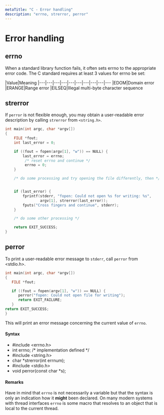 ```yaml
---
metaTitle: "C - Error handling"
description: "errno, strerror, perror"
---
```


# Error handling



## errno


When a standard library function fails, it often sets errno to the appropriate error code. The C standard requires at least 3 values for errno be set:

|Value|Meaning
|---|---|---|---|---|---|---|---|---|---
|EDOM|Domain error
|ERANGE|Range error
|EILSEQ|Illegal multi-byte character sequence



## strerror


If `perror` is not flexible enough, you may obtain a user-readable error description by calling `strerror` from `<string.h>`.

```c
int main(int argc, char *argv[])
{
    FILE *fout;
    int last_error = 0;

    if ((fout = fopen(argv[1], "w")) == NULL) {
        last_error = errno;
         /* reset errno and continue */
         errno = 0;
    }

    /* do some processing and try opening the file differently, then */


    if (last_error) {
        fprintf(stderr, "fopen: Could not open %s for writing: %s", 
                argv[1], strerror(last_error));
        fputs("Cross fingers and continue", stderr);
    }

    /* do some other processing */

    return EXIT_SUCCESS;
}

```



## perror


To print a user-readable error message to `stderr`, call `perror` from <stdio.h>.

```c
int main(int argc, char *argv[])
{
   FILE *fout;

   if ((fout = fopen(argv[1], "w")) == NULL) {
      perror("fopen: Could not open file for writing");
      return EXIT_FAILURE;
   }
return EXIT_SUCCESS;
}

```

This will print an error message concerning the current value of `errno`.



#### Syntax


- #include <errno.h>
- int errno; /* implementation defined */
- #include <string.h>
- char *strerror(int errnum);
- #include <stdio.h>
- void perror(const char *s);



#### Remarks


Have in mind that `errno` is not necessarily a variable but that the syntax is only an indication how it **might** been declared. On many modern systems with thread interfaces `errno` is some macro that resolves to an object that is local to the current thread.

